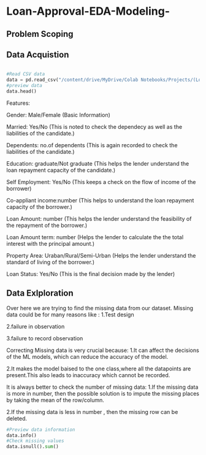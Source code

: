 # Loan-Approval-EDA-Modeling-


## Problem Scoping



## Data Acquistion

``` python

#Read CSV data
data = pd.read_csv("/content/drive/MyDrive/Colab Notebooks/Projects/(Loan Prediction).csv")
#preview data
data.head()

```
Features:

Gender: Male/Female (Basic Information)

Married: Yes/No (This is noted to check the dependecy as well as the liabilities of the candidate.)

Dependents: no.of dependents (This is again recorded to check the liabilities of the candidate.)

Education: graduate/Not graduate (This helps the lender understand the loan repayment capacity of the candidate.)

Self Employment: Yes/No (This keeps a check on the flow of income of the borrower)

Co-appliant income:number (This helps to understand the loan repayment capacity of the borrower.)

Loan Amount: number (This helps the lender understand the feasibility of the repayment of the borrower.)

Loan Amount term: number (Helps the lender to calculate the the total interest with the principal amount.)

Property Area: Uraban/Rural/Semi-Urban (Helps the lender understand the standard of living of the borrower.)

Loan Status: Yes/No (This is the final decision made by the lender)
## Data Exlploration
Over here we are trying to find the missing data from our dataset.
Missing data could be for many reasons like :
1.Test design

2.failure in observation

3.failure to record observation

Correcting Missing data is very crucial because:
1.It can affect the decisions of the ML models, which can reduce the accuracy of the model.

2.It makes the model baised to the one class,where all the datapoints are present.This also leads to inaccuracy which cannot be recorded.

It is always better to check the number of missing data:
1.If the missing data is more in number, then the possible solution is to impute the missing places by taking the mean of the row/column.

2.If the missing data is less in number , then the missing row can be deleted.

``` python
#Preview data information
data.info()
#Check missing values
data.isnull().sum()
```
